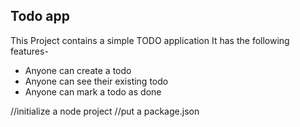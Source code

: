 ## Todo app

This Project contains a simple TODO application
It has the following features-

- Anyone can create a todo
- Anyone can see their existing todo
- Anyone can mark a todo as done

//initialize a node project
//put a package.json